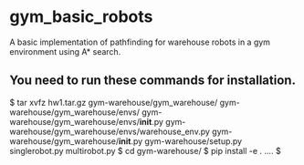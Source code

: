 # gym_basic_robots
A basic implementation of pathfinding for warehouse robots in a gym environment using A* search.

## You need to run these commands for installation.
$ tar xvfz hw1.tar.gz
gym-warehouse/gym_warehouse/
gym-warehouse/gym_warehouse/envs/
gym-warehouse/gym_warehouse/envs/__init__.py
gym-warehouse/gym_warehouse/envs/warehouse_env.py
gym-warehouse/gym_warehouse/__init__.py
gym-warehouse/setup.py
singlerobot.py
multirobot.py
$ cd gym-warehouse/
$ pip install -e .
....
$

